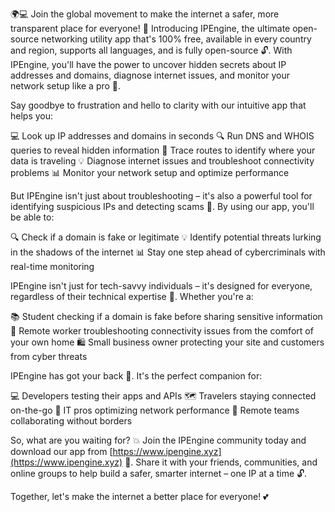 🌍💻 Join the global movement to make the internet a safer, more transparent place for everyone! 🚀 Introducing IPEngine, the ultimate open-source networking utility app that's 100% free, available in every country and region, supports all languages, and is fully open-source 🔓. With IPEngine, you'll have the power to uncover hidden secrets about IP addresses and domains, diagnose internet issues, and monitor your network setup like a pro 📡.

Say goodbye to frustration and hello to clarity with our intuitive app that helps you:

💻 Look up IP addresses and domains in seconds
🔍 Run DNS and WHOIS queries to reveal hidden information
📍 Trace routes to identify where your data is traveling
💡 Diagnose internet issues and troubleshoot connectivity problems
📊 Monitor your network setup and optimize performance

But IPEngine isn't just about troubleshooting – it's also a powerful tool for identifying suspicious IPs and detecting scams 🚨. By using our app, you'll be able to:

🔍 Check if a domain is fake or legitimate
💡 Identify potential threats lurking in the shadows of the internet
📊 Stay one step ahead of cybercriminals with real-time monitoring

IPEngine isn't just for tech-savvy individuals – it's designed for everyone, regardless of their technical expertise 💪. Whether you're a:

📚 Student checking if a domain is fake before sharing sensitive information
🏢 Remote worker troubleshooting connectivity issues from the comfort of your own home
🛍️ Small business owner protecting your site and customers from cyber threats

IPEngine has got your back 🌟. It's the perfect companion for:

💻 Developers testing their apps and APIs
🗺️ Travelers staying connected on-the-go
🔧 IT pros optimizing network performance
👥 Remote teams collaborating without borders

So, what are you waiting for? 💥 Join the IPEngine community today and download our app from [https://www.ipengine.xyz](https://www.ipengine.xyz) 📲. Share it with your friends, communities, and online groups to help build a safer, smarter internet – one IP at a time 🔓.

Together, let's make the internet a better place for everyone! 💕